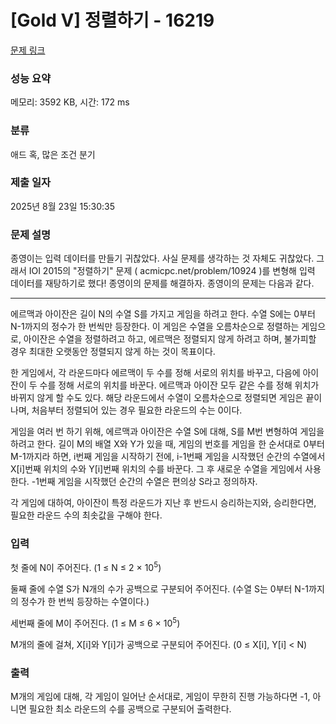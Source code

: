 # [Gold V] 정렬하기 - 16219 

[문제 링크](https://www.acmicpc.net/problem/16219) 

### 성능 요약

메모리: 3592 KB, 시간: 172 ms

### 분류

애드 혹, 많은 조건 분기

### 제출 일자

2025년 8월 23일 15:30:35

### 문제 설명

<p>종영이는 입력 데이터를 만들기 귀찮았다. 사실 문제를 생각하는 것 자체도 귀찮았다. 그래서 IOI 2015의 "정렬하기" 문제 ( acmicpc.net/problem/10924 )를 변형해 입력 데이터를 재탕하기로 했다! 종영이의 문제를 해결하자. 종영이의 문제는 다음과 같다.</p>

<hr>
<p>에르맥과 아이잔은 길이 N의 수열 S를 가지고 게임을 하려고 한다. 수열 S에는 0부터 N-1까지의 정수가 한 번씩만 등장한다. 이 게임은 수열을 오름차순으로 정렬하는 게임으로, 아이잔은 수열을 정렬하려고 하고, 에르맥은 정렬되지 않게 하려고 하며, 불가피할 경우 최대한 오랫동안 정렬되지 않게 하는 것이 목표이다. </p>

<p>한 게임에서, 각 라운드마다 에르맥이 두 수를 정해 서로의 위치를 바꾸고, 다음에 아이잔이 두 수를 정해 서로의 위치를 바꾼다. 에르맥과 아이잔 모두 같은 수를 정해 위치가 바뀌지 않게 할 수도 있다. 해당 라운드에서 수열이 오름차순으로 정렬되면 게임은 끝이 나며, 처음부터 정렬되어 있는 경우 필요한 라운드의 수는 0이다.</p>

<p>게임을 여러 번 하기 위해, 에르맥과 아이잔은 수열 S에 대해, S를 M번 변형하여 게임을 하려고 한다. 길이 M의 배열 X와 Y가 있을 때, 게임의 번호를 게임을 한 순서대로 0부터 M-1까지라 하면, i번째 게임을 시작하기 전에, i-1번째 게임을 시작했던 순간의 수열에서 X[i]번째 위치의 수와 Y[i]번째 위치의 수를 바꾼다. 그 후 새로운 수열을 게임에서 사용한다. -1번째 게임을 시작했던 순간의 수열은 편의상 S라고 정의하자.</p>

<p>각 게임에 대하여, 아이잔이 특정 라운드가 지난 후 반드시 승리하는지와, 승리한다면, 필요한 라운드 수의 최솟값을 구해야 한다.</p>

### 입력 

 <p>첫 줄에 N이 주어진다. (1 ≤ N ≤ 2 × 10<sup>5</sup>)</p>

<p>둘째 줄에 수열 S가 N개의 수가 공백으로 구분되어 주어진다. (수열 S는 0부터 N-1까지의 정수가 한 번씩 등장하는 수열이다.)</p>

<p>세번째 줄에 M이 주어진다. (1 ≤ M ≤ 6 × 10<sup>5</sup>)</p>

<p>M개의 줄에 걸쳐, X[i]와 Y[i]가 공백으로 구분되어 주어진다. (0 ≤ X[i], Y[i] < N)</p>

### 출력 

 <p>M개의 게임에 대해, 각 게임이 일어난 순서대로, 게임이 무한히 진행 가능하다면 -1, 아니면 필요한 최소 라운드의 수를 공백으로 구분되어 출력한다.</p>

